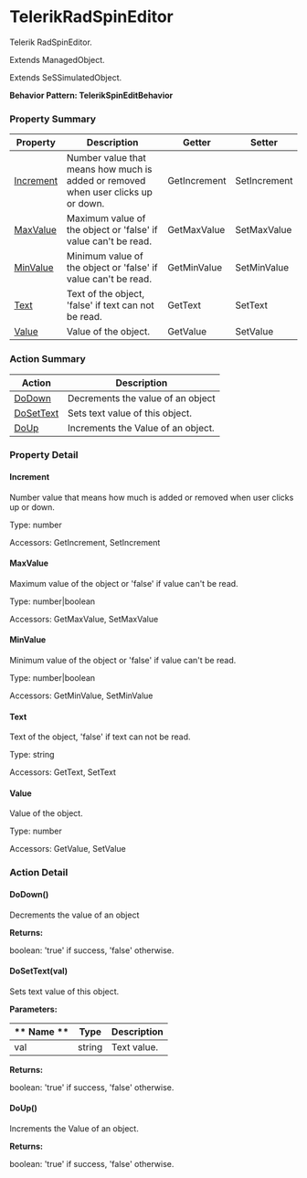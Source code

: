# TelerikRadSpinEditor

Telerik RadSpinEditor.
 
Extends ManagedObject.

Extends SeSSimulatedObject.





**Behavior Pattern: TelerikSpinEditBehavior**


<!-- ============================== property summary ========================== -->

	

### Property Summary

| **Property** | **Description** | **Getter** | **Setter** |
| ------------ | --------------- | ---------- | ---------- |
| [Increment](#Increment) | Number value that means how much is added or removed when user clicks up or down. | GetIncrement | SetIncrement |
| [MaxValue](#MaxValue) | Maximum value of the object or 'false' if value can't be read. | GetMaxValue | SetMaxValue |
| [MinValue](#MinValue) | Minimum value of the object or 'false' if value can't be read. | GetMinValue | SetMinValue |
| [Text](#Text) | Text of the object, 'false' if text can not be read. | GetText | SetText |
| [Value](#Value) | Value of the object. | GetValue | SetValue |



	
<!-- ============================== action summary ========================== -->



### Action Summary

|  **Action** | **Description** | 
| ----------- | --------------- |
|	[DoDown](#DoDown) | Decrements the value of an object |
|	[DoSetText](#DoSetText) | Sets text value of this object. |
|	[DoUp](#DoUp) | Increments the Value of an object. |




<!-- ============================== property detail ========================== -->
	
### Property Detail
		
<a name="Increment"></a>
#### Increment


Number value that means how much is added or removed when user clicks up or down.

			
	
			
Type: number
			
			
Accessors: GetIncrement, SetIncrement
			
		
<a name="MaxValue"></a>
#### MaxValue


Maximum value of the object or 'false' if value can't be read.

			
	
			
Type: number|boolean
			
			
Accessors: GetMaxValue, SetMaxValue
			
		
<a name="MinValue"></a>
#### MinValue


Minimum value of the object or 'false' if value can't be read.

			
	
			
Type: number|boolean
			
			
Accessors: GetMinValue, SetMinValue
			
		
<a name="Text"></a>
#### Text


Text of the object, 'false' if text can not be read.

			
	
			
Type: string
			
			
Accessors: GetText, SetText
			
		
<a name="Value"></a>
#### Value


Value of the object.

			
	
			
Type: number
			
			
Accessors: GetValue, SetValue
			
		
	
	
<!-- ============================== action detail ========================== -->
	
### Action Detail
		
<a name="DoDown"></a>    
#### DoDown()

Decrements the value of an object




**Returns:**

boolean: 'true' if success, 'false' otherwise.




<a name="DoSetText"></a>    
#### DoSetText(val)

Sets text value of this object.


**Parameters:**

|	** Name ** | **Type** | **Description** |
| ---------- | -------- | --------------- |
| val | string |	Text value. |




**Returns:**

boolean: 'true' if success, 'false' otherwise.




<a name="DoUp"></a>    
#### DoUp()

Increments the Value of an object.




**Returns:**

boolean: 'true' if success, 'false' otherwise.




	

